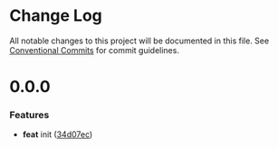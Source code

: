 # Change Log

All notable changes to this project will be documented in this file.
See [Conventional Commits](https://conventionalcommits.org) for commit guidelines.



# 0.0.0

### Features

* **feat** init ([34d07ec](https://github.com/go-courier/snapshotmacther/commit/34d07ec6e53daa42680124a6375df8ddb9ac8c0f))
